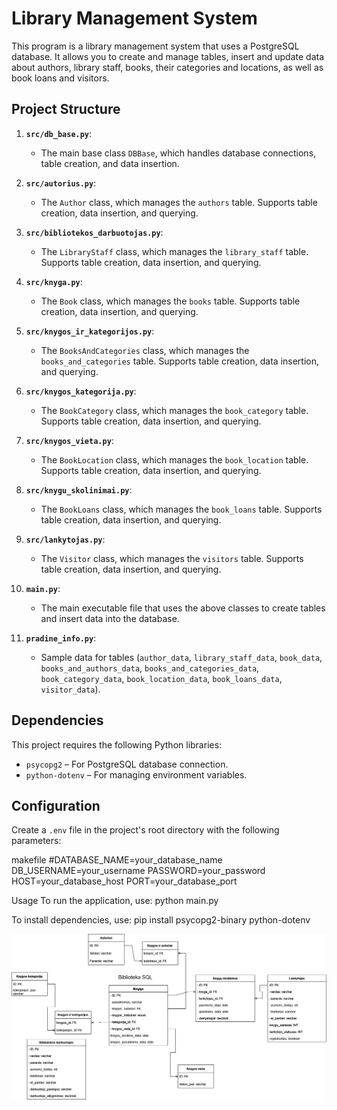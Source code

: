 # Library Management System

This program is a library management system that uses a PostgreSQL database. It allows you to create and manage tables, insert and update data about authors, library staff, books, their categories and locations, as well as book loans and visitors.

## Project Structure

1. **`src/db_base.py`**:
   - The main base class `DBBase`, which handles database connections, table creation, and data insertion.

2. **`src/autorius.py`**:
   - The `Author` class, which manages the `authors` table. Supports table creation, data insertion, and querying.

3. **`src/bibliotekos_darbuotojas.py`**:
   - The `LibraryStaff` class, which manages the `library_staff` table. Supports table creation, data insertion, and querying.

4. **`src/knyga.py`**:
   - The `Book` class, which manages the `books` table. Supports table creation, data insertion, and querying.

5. **`src/knygos_ir_kategorijos.py`**:
   - The `BooksAndCategories` class, which manages the `books_and_categories` table. Supports table creation, data insertion, and querying.

6. **`src/knygos_kategorija.py`**:
   - The `BookCategory` class, which manages the `book_category` table. Supports table creation, data insertion, and querying.

7. **`src/knygos_vieta.py`**:
   - The `BookLocation` class, which manages the `book_location` table. Supports table creation, data insertion, and querying.

8. **`src/knygu_skolinimai.py`**:
   - The `BookLoans` class, which manages the `book_loans` table. Supports table creation, data insertion, and querying.

9. **`src/lankytojas.py`**:
   - The `Visitor` class, which manages the `visitors` table. Supports table creation, data insertion, and querying.

10. **`main.py`**:
    - The main executable file that uses the above classes to create tables and insert data into the database.

11. **`pradine_info.py`**:
    - Sample data for tables (`author_data`, `library_staff_data`, `book_data`, `books_and_authors_data`, `books_and_categories_data`, `book_category_data`, `book_location_data`, `book_loans_data`, `visitor_data`).

## Dependencies

This project requires the following Python libraries:
- `psycopg2` – For PostgreSQL database connection.
- `python-dotenv` – For managing environment variables.

## Configuration

Create a `.env` file in the project's root directory with the following parameters:

makefile
#DATABASE_NAME=your_database_name
DB_USERNAME=your_username
PASSWORD=your_password
HOST=your_database_host
PORT=your_database_port

Usage
To run the application, use:
python main.py

To install dependencies, use:
pip install psycopg2-binary python-dotenv

![SQL BIBLIOTEKA 240812.drawio.png](diagrams%2FSQL%20BIBLIOTEKA%20240812.drawio.png)
